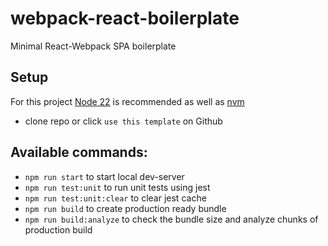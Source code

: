 # webpack-react-boilerplate

Minimal React-Webpack SPA boilerplate

## Setup

For this project [Node 22](https://nodejs.org/en) is recommended as well as [nvm](https://github.com/nvm-sh/nvm)
* clone repo or click `use this template` on Github

## Available commands:

* `npm run start` to start local dev-server
* `npm run test:unit` to run unit tests using jest
* `npm run test:unit:clear` to clear jest cache
* `npm run build` to create production ready bundle
* `npm run build:analyze` to check the bundle size and analyze chunks of production build
